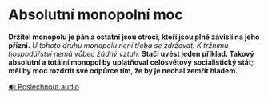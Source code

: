 # Absolutní monopolní moc

**Držitel monopolu je pán a ostatní jsou otroci, kteří jsou plně závislí na jeho přízni.** *U tohoto druhu monopolu není třeba se zdržovat. K tržnímu hospodářství nemá vůbec žádný vztah.* **Stačí uvést jeden příklad. Takový absolutní a totální monopol by uplatňoval celosvětový socialistický stát; měl by moc rozdrtit své odpůrce tím, že by je nechal zemřít hladem.**

[🔊 Poslechnout audio](/data/7-paragraphs/audio/chapter_56/para_010-Dritel-monopolu-je-pn-a-ostatn-jsou-otroci-kte.mp3) 